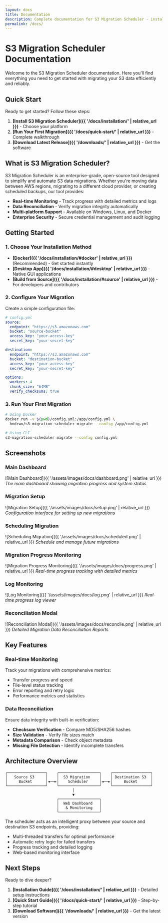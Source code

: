 ```yaml
---
layout: docs
title: Documentation
description: Complete documentation for S3 Migration Scheduler - installation, configuration, and usage guides.
permalink: /docs/
---
```


# S3 Migration Scheduler Documentation

Welcome to the S3 Migration Scheduler documentation. Here you'll find everything you need to get started with migrating your S3 data efficiently and reliably.

## Quick Start

Ready to get started? Follow these steps:

1. **[Install S3 Migration Scheduler]({{ '/docs/installation/' | relative_url }})** - Choose your platform
2. **[Run Your First Migration]({{ '/docs/quick-start/' | relative_url }})** - Complete walkthrough
3. **[Download Latest Release]({{ '/downloads/' | relative_url }})** - Get the software

## What is S3 Migration Scheduler?

S3 Migration Scheduler is an enterprise-grade, open-source tool designed to simplify and automate S3 data migrations. Whether you're moving data between AWS regions, migrating to a different cloud provider, or creating scheduled backups, our tool provides:

- **Real-time Monitoring** - Track progress with detailed metrics and logs
- **Data Reconciliation** - Verify migration integrity automatically
- **Multi-platform Support** - Available on Windows, Linux, and Docker
- **Enterprise Security** - Secure credential management and audit logging

## Getting Started

### 1. Choose Your Installation Method

- **[Docker]({{ '/docs/installation/#docker' | relative_url }})** (Recommended) - Get started instantly
- **[Desktop App]({{ '/docs/installation/#desktop' | relative_url }})** - Native GUI applications
- **[Build from Source]({{ '/docs/installation/#source' | relative_url }})** - For developers and contributors

### 2. Configure Your Migration

Create a simple configuration file:
```yaml
# config.yml
source:
  endpoint: "https://s3.amazonaws.com"
  bucket: "source-bucket"
  access_key: "your-access-key"
  secret_key: "your-secret-key"

destination:
  endpoint: "https://s3.amazonaws.com"
  bucket: "destination-bucket"
  access_key: "your-access-key"
  secret_key: "your-secret-key"

options:
  workers: 4
  chunk_size: "64MB"
  verify_checksums: true
```

### 3. Run Your First Migration

```bash
# Using Docker
docker run -v $(pwd)/config.yml:/app/config.yml \
  hndrwn/s3-migration-scheduler migrate --config /app/config.yml

# Using CLI
s3-migration-scheduler migrate --config config.yml
```

## Screenshots

### Main Dashboard
![Main Dashboard]({{ '/assets/images/docs/dashboard.png' | relative_url }})
*The main dashboard showing migration progress and system status*

### Migration Setup
![Migration Setup]({{ '/assets/images/docs/setup.png' | relative_url }})
*Configuration interface for setting up new migrations*

### Scheduling Migration
![Scheduling Migration]({{ '/assets/images/docs/scheduled.png' | relative_url }})
*Schedule and manage future migrations*

### Migration Progress Monitoring
![Migration Progress Monitoring]({{ '/assets/images/docs/progress.png' | relative_url }})
*Real-time progress tracking with detailed metrics*

### Log Monitoring
![Log Monitoring]({{ '/assets/images/docs/log.png' | relative_url }})
*Real-time progress log viewer*

### Reconciliation Modal
![Reconciliation Modal]({{ '/assets/images/docs/reconcile.png' | relative_url }})
*Detailed Migration Data Reconciliation Reports*

## Key Features

### Real-time Monitoring
Track your migrations with comprehensive metrics:
- Transfer progress and speed
- File-level status tracking
- Error reporting and retry logic
- Performance metrics and statistics

### Data Reconciliation
Ensure data integrity with built-in verification:
- **Checksum Verification** - Compare MD5/SHA256 hashes
- **Size Validation** - Verify file sizes match
- **Metadata Comparison** - Check object metadata
- **Missing File Detection** - Identify incomplete transfers

## Architecture Overview

```
┌─────────────────┐    ┌──────────────────┐    ┌─────────────────┐
│   Source S3     │    │  S3 Migration    │    │ Destination S3  │
│     Bucket      │◄──►│    Scheduler     │◄──►│     Bucket      │
└─────────────────┘    └──────────────────┘    └─────────────────┘
                              │
                              ▼
                       ┌──────────────────┐
                       │  Web Dashboard   │
                       │   & Monitoring   │
                       └──────────────────┘
```

The scheduler acts as an intelligent proxy between your source and destination S3 endpoints, providing:
- Multi-threaded transfers for optimal performance
- Automatic retry logic for failed transfers
- Progress tracking and detailed logging
- Web-based monitoring interface

## Next Steps

Ready to dive deeper?

1. **[Installation Guide]({{ '/docs/installation/' | relative_url }})** - Detailed setup instructions
2. **[Quick Start Guide]({{ '/docs/quick-start/' | relative_url }})** - Step-by-step tutorial
3. **[Download Software]({{ '/downloads/' | relative_url }})** - Get the latest version